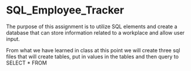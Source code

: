 # SQL_Employee_Tracker

The purpose of this assignment is to utilize SQL elements and create a database that can store information related to a workplace and allow user input.

From what we have learned in class at this point we will create three sql files that will create tables, put in values in the tables and then query to SELECT * FROM